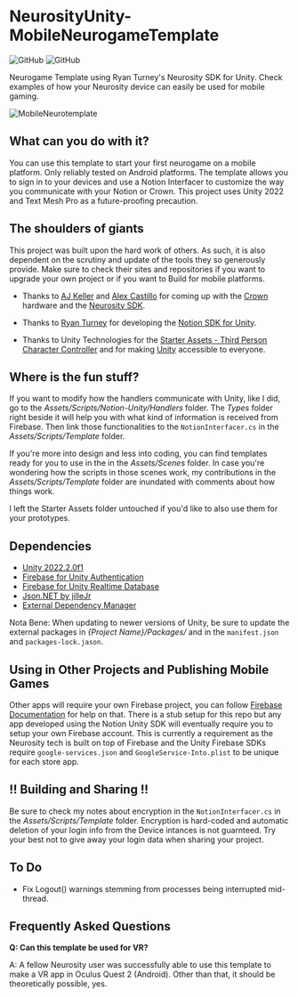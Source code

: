 # NeurosityUnity-MobileNeurogameTemplate

![GitHub](https://img.shields.io/github/release/neuromodgames/NeurosityUnity-MobileNeurogameTemplate?style=for-the-badge)
![GitHub](https://img.shields.io/github/license/neuromodgames/NeurosityUnity-MobileNeurogameTemplate?style=for-the-badge)

Neurogame Template using Ryan Turney's Neurosity SDK for Unity. Check examples of how your Neurosity device can easily be used for mobile gaming.

![MobileNeurotemplate](https://user-images.githubusercontent.com/88777150/175798097-2169cfab-0834-4e9c-92fd-3d9899a626fb.gif)

## What can you do with it?

You can use this template to start your first neurogame on a mobile platform. Only reliably tested on Android platforms.
The template allows you to sign in to your devices and use a Notion Interfacer to customize the way you communicate with your Notion or Crown.
This project uses Unity 2022 and Text Mesh Pro as a future-proofing precaution.

## The shoulders of giants

This project was built upon the hard work of others. As such, it is also dependent on the scrutiny and update of the tools they so generously provide. Make sure to check their sites and repositories if you want to upgrade your own project or if you want to Build for mobile platforms.

- Thanks to [AJ Keller](https://www.linkedin.com/in/andrewjaykeller/) and [Alex Castillo](https://www.linkedin.com/in/alexcas/) for coming up with the [Crown](https://neurosity.co/) hardware and the [Neurosity SDK](https://docs.neurosity.co/docs/overview). 

- Thanks to [Ryan Turney](https://github.com/ryanturney) for developing the [Notion SDK for Unity](https://github.com/ryanturney/notion-unity). 

- Thanks to Unity Technologies for the [Starter Assets - Third Person Character Controller](https://assetstore.unity.com/packages/essentials/starter-assets-third-person-character-controller-196526) and for making [Unity](https://unity.com//) accessible to everyone.

## Where is the fun stuff?

If you want to modify how the handlers communicate with Unity, like I did, go to the *Assets/Scripts/Notion-Unity/Handlers* folder. The *Types* folder right beside it will help you with what kind of information is received from Firebase. Then link those functionalities to the `NotionInterfacer.cs` in the *Assets/Scripts/Template* folder.

If you're more into design and less into coding, you can find templates ready for you to use in the in the *Assets/Scenes* folder. In case you're wondering how the scripts in those scenes work, my contributions in the *Assets/Scripts/Template* folder are inundated with comments about how things work.

I left the Starter Assets folder untouched if you'd like to also use them for your prototypes.

## Dependencies
* [Unity 2022.2.0f1](https://unity3d.com/get-unity/download/archive)
* [Firebase for Unity Authentication](https://developers.google.com/unity/packages#firebase_authentication)
* [Firebase for Unity Realtime Database](https://developers.google.com/unity/packages#firebase_realtime_database)
* [Json.NET by jilleJr](https://github.com/jilleJr/Newtonsoft.Json-for-Unity)
* [External Dependency Manager](https://developers.google.com/unity/packages#external_dependency_manager_for_unity)

Nota Bene: When updating to newer versions of Unity, be sure to update the external packages in *{Project Name}/Packages/* and in the `manifest.json` and `packages-lock.jason`.

## Using in Other Projects and Publishing Mobile Games
Other apps will require your own Firebase project, you can follow [Firebase Documentation](https://firebase.google.com/docs/unity/setup) for help on that. There is a stub setup for this repo but any app developed using the Notion Unity SDK will eventually require you to setup your own Firebase account. This is currently a requirement as the Neurosity tech is built on top of Firebase and the Unity Firebase SDKs require `google-services.json` and `GoogleService-Into.plist` to be unique for each store app.

## !! Building and Sharing !!
Be sure to check my notes about encryption in the `NotionInterfacer.cs` in the *Assets/Scripts/Template* folder. Encryption is hard-coded and automatic deletion of your login info from the Device intances is not guarnteed. Try your best not to give away your login data when sharing your project.

## To Do

- Fix Logout() warnings stemming from processes being interrupted mid-thread.

## Frequently Asked Questions

**Q: Can this template be used for VR?**

A: A fellow Neurosity user was successfully able to use this template to make a VR app in Oculus Quest 2 (Android). Other than that, it should be theoretically possible, yes.
